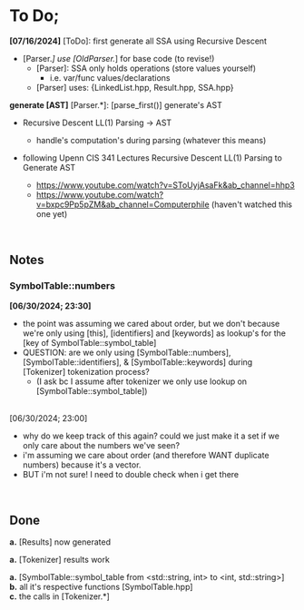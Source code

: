 # **To Do;**
**[07/16/2024]**
[ToDo]: first generate all SSA using Recursive Descent
- [Parser.*] use [OldParser.*] for base code (to revise!)
    - [Parser]: SSA only holds operations (store values yourself)
        - i.e. var/func values/declarations
    - [Parser] uses: {LinkedList.hpp, Result.hpp, SSA.hpp}

**generate [AST]**
[Parser.*]: [parse_first()] generate's AST
- Recursive Descent LL(1) Parsing -> AST
    - handle's computation's during parsing (whatever this means)

- following Upenn CIS 341 Lectures
Recursive Descent LL(1) Parsing to Generate AST
    - https://www.youtube.com/watch?v=SToUyjAsaFk&ab_channel=hhp3
    - https://www.youtube.com/watch?v=bxpc9Pp5pZM&ab_channel=Computerphile
        (haven't watched this one yet)

<br>

## **Notes**
### SymbolTable::numbers

**[06/30/2024; 23:30]**
<br>

- the point was assuming we cared about order, 
    but we don't because we're only using [this], [identifiers] and [keywords] as lookup's for 
        the [key of SymbolTable::symbol_table]
- QUESTION: are we only using [SymbolTable::numbers], [SymbolTable::identifiers], & [SymbolTable::keywords]
    during [Tokenizer] tokenization process? 
    - (I ask bc I assume after tokenizer we only use lookup on [SymbolTable::symbol_table]) <br><br>


[06/30/2024; 23:00]
<br>

- why do we keep track of this again? could we just make it a set if we only care about the numbers we've seen?
- i'm assuming we care about order (and therefore WANT duplicate numbers) because it's a vector.
- BUT i'm not sure! I need to double check when i get there

<br>

## **Done** 
[07/11/2024]: changed
**a.** [Results] now generated

[07/04/2024]: changed 
**a.** [Tokenizer] results work

[06/30/2024]: changed 
**a.** [SymbolTable::symbol_table from <std::string, int> to <int, std::string>] <br>
**b.** all it's respective functions [SymbolTable.hpp] <br>
**c.** the calls in [Tokenizer.*]

